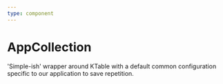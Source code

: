 ```yaml
---
type: component
---
```

# AppCollection

'Simple-ish' wrapper around KTable with a default common configuration
specific to our application to save repetition.

